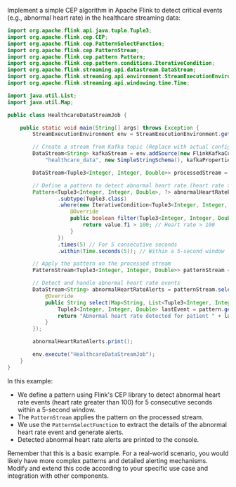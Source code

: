 Implement a simple CEP algorithm in Apache Flink to detect critical events (e.g., abnormal heart rate) in the healthcare streaming data:

```java
import org.apache.flink.api.java.tuple.Tuple3;
import org.apache.flink.cep.CEP;
import org.apache.flink.cep.PatternSelectFunction;
import org.apache.flink.cep.PatternStream;
import org.apache.flink.cep.pattern.Pattern;
import org.apache.flink.cep.pattern.conditions.IterativeCondition;
import org.apache.flink.streaming.api.datastream.DataStream;
import org.apache.flink.streaming.api.environment.StreamExecutionEnvironment;
import org.apache.flink.streaming.api.windowing.time.Time;

import java.util.List;
import java.util.Map;

public class HealthcareDataStreamJob {

    public static void main(String[] args) throws Exception {
        StreamExecutionEnvironment env = StreamExecutionEnvironment.getExecutionEnvironment();

        // Create a stream from Kafka topic (Replace with actual configuration)
        DataStream<String> kafkaStream = env.addSource(new FlinkKafkaConsumer<String>(
            "healthcare_data", new SimpleStringSchema(), kafkaProperties));

        DataStream<Tuple3<Integer, Integer, Double>> processedStream = kafkaStream.map(...);

        // Define a pattern to detect abnormal heart rate (heart rate > 100 for 5 consecutive seconds)
        Pattern<Tuple3<Integer, Integer, Double>, ?> abnormalHeartRatePattern = Pattern.<Tuple3<Integer, Integer, Double>>begin("start")
                .subtype(Tuple3.class)
                .where(new IterativeCondition<Tuple3<Integer, Integer, Double>>() {
                    @Override
                    public boolean filter(Tuple3<Integer, Integer, Double> value, Context<Tuple3<Integer, Integer, Double>> ctx) throws Exception {
                        return value.f1 > 100; // Heart rate > 100
                    }
                })
                .times(5) // For 5 consecutive seconds
                .within(Time.seconds(5)); // Within a 5-second window

        // Apply the pattern on the processed stream
        PatternStream<Tuple3<Integer, Integer, Double>> patternStream = CEP.pattern(processedStream.keyBy(value -> value.f0), abnormalHeartRatePattern);

        // Detect and handle abnormal heart rate events
        DataStream<String> abnormalHeartRateAlerts = patternStream.select(new PatternSelectFunction<Tuple3<Integer, Integer, Double>, String>() {
            @Override
            public String select(Map<String, List<Tuple3<Integer, Integer, Double>>> pattern) throws Exception {
                Tuple3<Integer, Integer, Double> lastEvent = pattern.get("start").get(4);
                return "Abnormal heart rate detected for patient " + lastEvent.f0 + ": " + lastEvent.f1;
            }
        });

        abnormalHeartRateAlerts.print();

        env.execute("HealthcareDataStreamJob");
    }
}
```

In this example:
- We define a pattern using Flink's CEP library to detect abnormal heart rate events (heart rate greater than 100) for 5 consecutive seconds within a 5-second window.
- The `PatternStream` applies the pattern on the processed stream.
- We use the `PatternSelectFunction` to extract the details of the abnormal heart rate event and generate alerts.
- Detected abnormal heart rate alerts are printed to the console.

Remember that this is a basic example. For a real-world scenario, you would likely have more complex patterns and detailed alerting mechanisms. Modify and extend this code according to your specific use case and integration with other components.